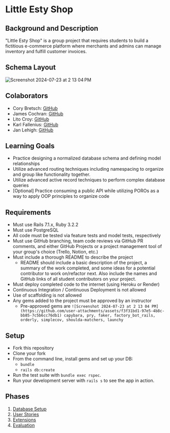 # Little Esty Shop

## Background and Description

"Little Esty Shop" is a group project that requires students to build a fictitious e-commerce platform where merchants and admins can manage inventory and fulfill customer invoices.

## Schema Layout 
![Screenshot 2024-07-23 at 2 13 04 PM](https://github.com/user-attachments/assets/0e18f99c-5b43-4b3a-ac7a-febaff7c7a21)

## Colaborators 
* Cory Bretsch: [GitHub](https://github.com/CoryBretsch)
* James Cochran: [GitHub](https://github.com/James-Cochran)
* Lito Croy: [GitHub](https://github.com/litobot)
* Karl Fallenius: [GitHub](https://github.com/SmilodonP)
* Jan Lehigh: [GitHub](https://github.com/JCL461437)
  
## Learning Goals
- Practice designing a normalized database schema and defining model relationships
- Utilize advanced routing techniques including namespacing to organize and group like functionality together.
- Utilize advanced active record techniques to perform complex database queries
- [Optional] Practice consuming a public API while utilizing POROs as a way to apply OOP principles to organize code

## Requirements
- Must use Rails 7.1.x, Ruby 3.2.2
- Must use PostgreSQL
- All code must be tested via feature tests and model tests, respectively
- Must use GitHub branching, team code reviews via GitHub PR comments, and either GitHub Projects or a project management tool of your group's choice (Trello, Notion, etc.)
- Must include a thorough README to describe the project
   - README should include a basic description of the project, a summary of the work completed, and some ideas for a potential contributor to work on/refactor next. Also include the names and GitHub links of all student contributors on your project. 
- Must deploy completed code to the internet (using Heroku or Render)
- Continuous Integration / Continuous Deployment is not allowed
- Use of scaffolding is not allowed
- Any gems added to the project must be approved by an instructor
  - Pre-approved gems are `![Screenshot 2024-07-23 at 2 13 04 PM](https://github.com/user-attachments/assets/f3f31bd1-97e5-4b8c-bb85-7c5b6cc76db1)
capybara, pry, faker, factory_bot_rails, orderly, simplecov, shoulda-matchers, launchy`

## Setup

* Fork this repository
* Clone your fork
* From the command line, install gems and set up your DB:
    * `bundle`
    * `rails db:create`
* Run the test suite with `bundle exec rspec`.
* Run your development server with `rails s` to see the app in action.

## Phases

1. [Database Setup](./doc/db_setup.md)
1. [User Stories](./doc/user_stories.md)
1. [Extensions](./doc/extensions.md)
1. [Evaluation](./doc/evaluation.md)
